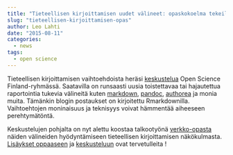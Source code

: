 ```yaml
---
title: "Tieteellisen kirjoittamisen uudet välineet: opaskokoelma tekeillä"
slug: "tieteellisen-kirjoittamisen-opas"
author: Leo Lahti
date: "2015-08-11"
categories:
  - news
tags:
  - open science
---
```


Tieteellisen kirjoittamisen vaihtoehdoista heräsi [keskustelua](https://www.facebook.com/groups/open.science.fi/permalink/639448819503656/) Open Science Finland-ryhmässä. Saatavilla on runsaasti uusia toistettavaa tai hajautettua raportointia tukevia välineitä kuten [markdown](https://en.wikipedia.org/wiki/Markdown), [pandoc](http://pandoc.org), [authorea](https://www.authorea.com/) ja monia muita. Tämänkin blogin postaukset on kirjoitettu Rmarkdownilla. Vaihtoehtojen moninaisuus ja teknisyys voivat hämmentää aiheeseen perehtymätöntä.

Keskustelujen pohjalta on nyt alettu koostaa talkootyönä [verkko-opasta](https://gitkrax.github.io/md-tiede-fi/) näiden välineiden hyödyntämiseen tieteellisen kirjoittamisen näkökulmasta. [Lisäykset oppaaseen](https://gitkrax.github.io/md-tiede-fi/) ja [keskusteluun](https://www.facebook.com/groups/open.science.fi/permalink/639448819503656/) ovat tervetulleita !


